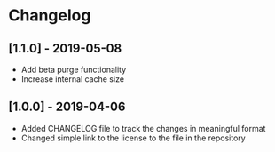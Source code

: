 # Changelog

## [1.1.0] - 2019-05-08
- Add beta purge functionality
- Increase internal cache size

## [1.0.0] - 2019-04-06
- Added CHANGELOG file to track the changes in meaningful format
- Changed simple link to the license to the file in the repository
